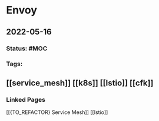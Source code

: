 # Envoy
## 2022-05-16

### Status: #MOC
### Tags:
[[service_mesh]] [[k8s]] [[Istio]] [[cfk]]
---
### Linked Pages

[[{TO_REFACTOR} Service Mesh]]
[[Istio]]
